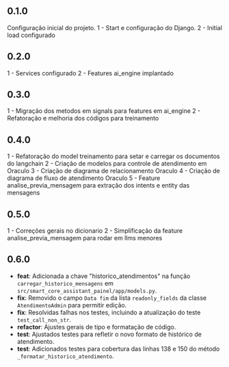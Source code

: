 ## 0.1.0
Configuração inicial do projeto.
1 - Start e configuração do Django.
2 - Initial load configurado

## 0.2.0
1 - Services configurado
2 - Features ai_engine implantado

## 0.3.0
1 - Migração dos metodos em signals para features em ai_engine
2 - Refatoração e melhoria dos códigos para treinamento

## 0.4.0
1 - Refatoração do model treinamento para setar e carregar os documentos do langchain
2 - Criação de modelos para controle de atendimento em Oraculo
3 - Criação de diagrama de relacionamento Oraculo
4 - Criação de diagrama de fluxo de atendimento Oraculo
5 - Feature analise_previa_mensagem para extração dos intents e entity das mensagens 

## 0.5.0
1 - Correções gerais no dicionario
2 - Simplificação da feature analise_previa_mensagem para rodar em llms menores

## 0.6.0
- **feat**: Adicionada a chave "historico_atendimentos" na função `carregar_historico_mensagens` em `src/smart_core_assistant_painel/app/models.py`.
- **fix**: Removido o campo `Data fim` da lista `readonly_fields` da classe `AtendimentoAdmin` para permitir edição.
- **fix**: Resolvidas falhas nos testes, incluindo a atualização do teste `test_call_non_str`.
- **refactor**: Ajustes gerais de tipo e formatação de código.
- **test**: Ajustados testes para refletir o novo formato de histórico de atendimento.
- **test**: Adicionados testes para cobertura das linhas 138 e 150 do método `_formatar_historico_atendimento`.